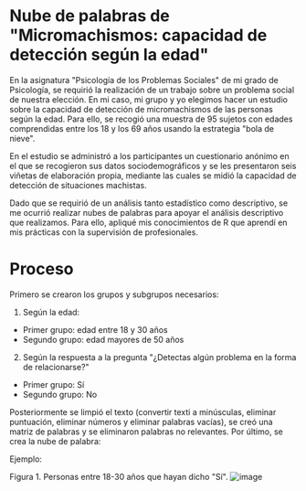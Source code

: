 # Nube de palabras de "Micromachismos: capacidad de detección según la edad"
En la asignatura "Psicología de los Problemas Sociales" de mi grado de Psicología, se requirió la realización de un trabajo sobre un problema social de nuestra elección.
En mi caso, mi grupo y yo elegimos hacer un estudio sobre la capacidad de detección de micromachismos de las personas según la edad.
Para ello, se recogió una muestra de 95 sujetos con edades comprendidas entre los 18 y los 69 años usando la estrategia "bola de nieve".

En el estudio se administró a los participantes un cuestionario anónimo en el que se recogieron sus datos sociodemográficos y se les presentaron seis viñetas de elaboración propia,
mediante las cuales se midió la capacidad de detección de situaciones machistas.

Dado que se requirió de un análisis tanto estadístico como descriptivo, se me ocurrió realizar nubes de palabras para apoyar el análisis descriptivo que realizamos.
Para ello, apliqué mis conocimientos de R que aprendí en mis prácticas con la supervisión de profesionales.

# Proceso
Primero se crearon los grupos y subgrupos necesarios:
1. Según la edad:
* Primer grupo: edad entre 18 y 30 años
* Segundo grupo: edad mayores de 50 años

2. Según la respuesta a la pregunta "¿Detectas algún problema en la forma de relacionarse?"
* Primer grupo: Sí
* Segundo grupo: No

Posteriormente se limpió el texto (convertir texti a minúsculas, eliminar puntuación, eliminar números y eliminar palabras vacías), se creó una matriz de palabras y se eliminaron 
palabras no relevantes. Por último, se crea la nube de palabra:

Ejemplo:

Figura 1. 
Personas entre 18-30 años que hayan dicho "Sí".
![image](https://github.com/user-attachments/assets/f2aa95aa-deab-4548-940d-6c244c119d0b)
